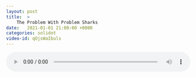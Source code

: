 ```yaml
---
layout: post
title:  >
    The Problem With Problem Sharks
date:   2021-01-01 21:00:00 +0000
categories: solidot
video-id: qOjsWaIbuls
---
```


<audio src="/assets/f63603b502cd8cd4bb0eeee1340860af.mp3" style="width: 100%;" controls></audio>

